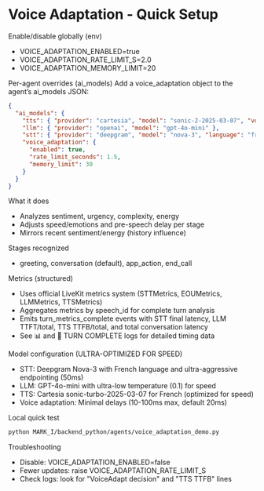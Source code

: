 # Voice Adaptation - Quick Setup

Enable/disable globally (env)
- VOICE_ADAPTATION_ENABLED=true
- VOICE_ADAPTATION_RATE_LIMIT_S=2.0
- VOICE_ADAPTATION_MEMORY_LIMIT=20

Per-agent overrides (ai_models)
Add a voice_adaptation object to the agent’s ai_models JSON:

```json
{
  "ai_models": {
    "tts": { "provider": "cartesia", "model": "sonic-2-2025-03-07", "voice_id": "..." },
    "llm": { "provider": "openai", "model": "gpt-4o-mini" },
    "stt": { "provider": "deepgram", "model": "nova-3", "language": "fr" },
    "voice_adaptation": {
      "enabled": true,
      "rate_limit_seconds": 1.5,
      "memory_limit": 30
    }
  }
}
```

What it does
- Analyzes sentiment, urgency, complexity, energy
- Adjusts speed/emotions and pre-speech delay per stage
- Mirrors recent sentiment/energy (history influence)

Stages recognized
- greeting, conversation (default), app_action, end_call

Metrics (structured)
- Uses official LiveKit metrics system (STTMetrics, EOUMetrics, LLMMetrics, TTSMetrics)
- Aggregates metrics by speech_id for complete turn analysis
- Emits turn_metrics_complete events with STT final latency, LLM TTFT/total, TTS TTFB/total, and total conversation latency
- See 📊 and 🎯 TURN COMPLETE logs for detailed timing data

Model configuration (ULTRA-OPTIMIZED FOR SPEED)
- STT: Deepgram Nova-3 with French language and ultra-aggressive endpointing (50ms)
- LLM: GPT-4o-mini with ultra-low temperature (0.1) for speed
- TTS: Cartesia sonic-turbo-2025-03-07 for French (optimized for speed)
- Voice adaptation: Minimal delays (10-100ms max, default 20ms)

Local quick test
```bash
python MARK_I/backend_python/agents/voice_adaptation_demo.py
```

Troubleshooting
- Disable: VOICE_ADAPTATION_ENABLED=false
- Fewer updates: raise VOICE_ADAPTATION_RATE_LIMIT_S
- Check logs: look for "VoiceAdapt decision" and "TTS TTFB" lines
